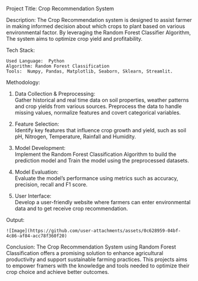 Project Title:   Crop Recommendation System

Description:
	The Crop Recommendation system is designed to assist farmer in making informed decision about which crops to plant based on various environmental factor.  By leveraging the Random Forest Classifier Algorithm,  The system aims to optimize crop yield and profitability.

Tech Stack:

	Used Language:  Python 
	Algorithm: Random Forest Classification
	Tools:  Numpy, Pandas, Matplotlib, Seaborn, Sklearn, Streamlit.

Methodology:
1)	Data Collection & Preprocessing:   
	Gather historical and real time data on soil properties, weather patterns and crop yields from various sources.
	Preprocess the data to handle missing values, normalize features and covert categorical variables.
2)	Feature Selection:  
	Identify key features that influence crop growth and yield, such as soil pH, Nitrogen, Temperature, Rainfall and Humidity.
3)	Model Development:  
	Implement the Random Forest Classification Algorithm to build the prediction model and Train the model using the preprocessed 		datasets.

4)	Model Evaluation:  
	Evaluate the model’s performance using metrics such as accuracy, precision, recall and F1 score.
5)	User Interface:  
   	Develop a user-friendly website where farmers can enter environmental data and to get receive crop recommendation. 

Output:

	![Image](https://github.com/user-attachments/assets/0c628959-04bf-4c86-af84-acc78f360f20)

 
Conclusion:
	The Crop Recommendation System using Random Forest Classification offers a promising solution to enhance agricultural productivity and support sustainable farming practices. This projects aims to empower framers with the knowledge and tools needed to optimize their crop choice and achieve better outcomes.


